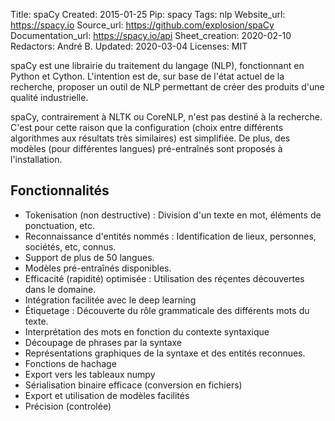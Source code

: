 Title: spaCy
Created: 2015-01-25
Pip: spacy
Tags: nlp
Website_url: https://spacy.io
Source_url: https://github.com/explosion/spaCy
Documentation_url: https://spacy.io/api
Sheet_creation: 2020-02-10
Redactors: André B.
Updated: 2020-03-04
Licenses: MIT



spaCy est une librairie du traitement du langage (NLP), fonctionnant en Python et Cython. L'intention est de, sur base de l'état actuel de la recherche, proposer un outil de NLP permettant de créer des produits d'une qualité industrielle.

spaCy, contrairement à NLTK ou CoreNLP, n'est pas destiné à la recherche. C'est pour cette raison que la configuration (choix entre différents algorithmes aux résultats très similaires) est simplifiée. De plus, des modèles (pour différentes langues) pré-entraînés sont proposés à l'installation.

## Fonctionnalités

* Tokenisation (non destructive) : Division d'un texte en mot, éléments de ponctuation, etc.
* Reconnaissance d'entités nommés : Identification de lieux, personnes, sociétés, etc, connus.
* Support de plus de 50 langues.
* Modèles pré-entraînés disponibles.
* Efficacité (rapidité) optimisée : Utilisation des réçentes découvertes dans le domaine.
* Intégration facilitée avec le deep learning
* Étiquetage : Découverte du rôle grammaticale des différents mots du texte.
* Interprétation des mots en fonction du contexte syntaxique
* Découpage de phrases par la syntaxe
* Représentations graphiques de la syntaxe et des entités reconnues.
* Fonctions de hachage
* Export vers les tableaux numpy
* Sérialisation binaire efficace (conversion en fichiers)
* Export et utilisation de modèles facilités
* Précision (controlée)
